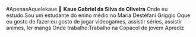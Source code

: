 #ApenasAquelekaue 👋
**Kaue Gabriel da Silva de Oliveira** 
Onde eu estudo:Sou um estudante do enino médio no Maria Destéfani Griggio
Oque eu gosto de fazer:eu gosto de jogar videogames, assistir séries, assistir animes, ler mangá
Onde trabalho:Trabalho na Copacol de jovem Aprediz

